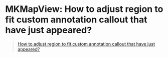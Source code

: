 # MKMapView: How to adjust region to fit custom annotation callout that have just appeared?

> [How to adjust region to fit custom annotation callout that have just appeared?](http://stackoverflow.com/questions/13095911/how-to-adjust-region-to-fit-custom-annotation-callout-that-have-just-appeared/14270981#comment30872135_14270981)

